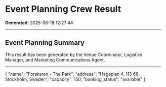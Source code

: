 # Event Planning Crew Result

**Generated:** 2025-08-18 12:27:44

---

## Event Planning Summary

This result has been generated by the Venue Coordinator, Logistics Manager, and Marketing Communications Agent.

---

{
  "name": "Forskaren - The Park",
  "address": "Hagaplan 4, 113 68 Stockholm, Sweden",
  "capacity": 150,
  "booking_status": "available"
}